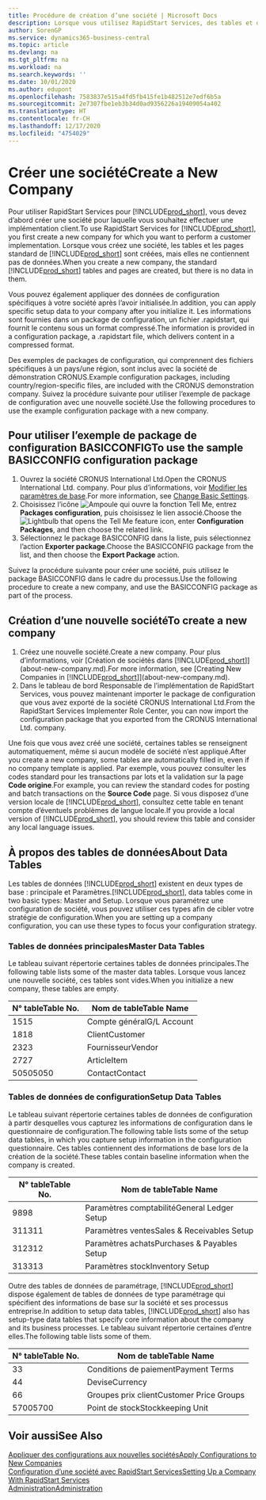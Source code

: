 ```yaml
---
title: Procédure de création d’une société | Microsoft Docs
description: Lorsque vous utilisez RapidStart Services, des tables et des pages sont créées, mais elles ne contiennent pas de données.
author: SorenGP
ms.service: dynamics365-business-central
ms.topic: article
ms.devlang: na
ms.tgt_pltfrm: na
ms.workload: na
ms.search.keywords: ''
ms.date: 10/01/2020
ms.author: edupont
ms.openlocfilehash: 7583837e515a4fd5fb415fe1b482512e7edf6b5a
ms.sourcegitcommit: 2e7307fbe1eb3b34d0ad9356226a19409054a402
ms.translationtype: HT
ms.contentlocale: fr-CH
ms.lasthandoff: 12/17/2020
ms.locfileid: "4754029"
---
```

# <a name="create-a-new-company"></a><span data-ttu-id="54f01-103">Créer une société</span><span class="sxs-lookup"><span data-stu-id="54f01-103">Create a New Company</span></span>
<span data-ttu-id="54f01-104">Pour utiliser RapidStart Services pour [!INCLUDE[prod_short](includes/prod_short.md)], vous devez d’abord créer une société pour laquelle vous souhaitez effectuer une implémentation client.</span><span class="sxs-lookup"><span data-stu-id="54f01-104">To use RapidStart Services for [!INCLUDE[prod_short](includes/prod_short.md)], you first create a new company for which you want to perform a customer implementation.</span></span> <span data-ttu-id="54f01-105">Lorsque vous créez une société, les tables et les pages standard de [!INCLUDE[prod_short](includes/prod_short.md)] sont créées, mais elles ne contiennent pas de données.</span><span class="sxs-lookup"><span data-stu-id="54f01-105">When you create a new company, the standard [!INCLUDE[prod_short](includes/prod_short.md)] tables and pages are created, but there is no data in them.</span></span>

<span data-ttu-id="54f01-106">Vous pouvez également appliquer des données de configuration spécifiques à votre société après l’avoir initialisée.</span><span class="sxs-lookup"><span data-stu-id="54f01-106">In addition, you can apply specific setup data to your company after you initialize it.</span></span> <span data-ttu-id="54f01-107">Les informations sont fournies dans un package de configuration, un fichier .rapidstart, qui fournit le contenu sous un format compressé.</span><span class="sxs-lookup"><span data-stu-id="54f01-107">The information is provided in a configuration package, a .rapidstart file, which delivers content in a compressed format.</span></span>  

<span data-ttu-id="54f01-108">Des exemples de packages de configuration, qui comprennent des fichiers spécifiques à un pays/une région, sont inclus avec la société de démonstration CRONUS.</span><span class="sxs-lookup"><span data-stu-id="54f01-108">Example configuration packages, including country/region-specific files, are included with the CRONUS demonstration company.</span></span> <span data-ttu-id="54f01-109">Suivez la procédure suivante pour utiliser l’exemple de package de configuration avec une nouvelle société.</span><span class="sxs-lookup"><span data-stu-id="54f01-109">Use the following procedures to use the example configuration package with a new company.</span></span>  

## <a name="to-use-the-sample-basicconfig-configuration-package"></a><span data-ttu-id="54f01-110">Pour utiliser l’exemple de package de configuration BASICCONFIG</span><span class="sxs-lookup"><span data-stu-id="54f01-110">To use the sample BASICCONFIG configuration package</span></span>  
1. <span data-ttu-id="54f01-111">Ouvrez la société CRONUS International Ltd.</span><span class="sxs-lookup"><span data-stu-id="54f01-111">Open the CRONUS International Ltd. company.</span></span> <span data-ttu-id="54f01-112">Pour plus d’informations, voir [Modifier les paramètres de base](ui-change-basic-settings.md).</span><span class="sxs-lookup"><span data-stu-id="54f01-112">For more information, see [Change Basic Settings](ui-change-basic-settings.md).</span></span>
2. <span data-ttu-id="54f01-113">Choisissez l’icône ![Ampoule qui ouvre la fonction Tell Me](media/ui-search/search_small.png "Dites-moi ce que vous voulez faire"), entrez **Packages configuration**, puis choisissez le lien associé.</span><span class="sxs-lookup"><span data-stu-id="54f01-113">Choose the ![Lightbulb that opens the Tell Me feature](media/ui-search/search_small.png "Tell me what you want to do") icon, enter **Configuration Packages**, and then choose the related link.</span></span>  
3. <span data-ttu-id="54f01-114">Sélectionnez le package BASICCONFIG dans la liste, puis sélectionnez l’action **Exporter package**.</span><span class="sxs-lookup"><span data-stu-id="54f01-114">Choose the BASICCONFIG package from the list, and then choose the **Export Package** action.</span></span>  

<span data-ttu-id="54f01-115">Suivez la procédure suivante pour créer une société, puis utilisez le package BASICCONFIG dans le cadre du processus.</span><span class="sxs-lookup"><span data-stu-id="54f01-115">Use the following procedure to create a new company, and use the BASICCONFIG package as part of the process.</span></span>  

## <a name="to-create-a-new-company"></a><span data-ttu-id="54f01-116">Création d’une nouvelle société</span><span class="sxs-lookup"><span data-stu-id="54f01-116">To create a new company</span></span>  
1. <span data-ttu-id="54f01-117">Créez une nouvelle société.</span><span class="sxs-lookup"><span data-stu-id="54f01-117">Create a new company.</span></span> <span data-ttu-id="54f01-118">Pour plus d’informations, voir [Création de sociétés dans [!INCLUDE[prod_short](includes/prod_short.md)]](about-new-company.md).</span><span class="sxs-lookup"><span data-stu-id="54f01-118">For more information, see [Creating New Companies in [!INCLUDE[prod_short](includes/prod_short.md)]](about-new-company.md).</span></span>
2. <span data-ttu-id="54f01-119">Dans le tableau de bord Responsable de l’implémentation de RapidStart Services, vous pouvez maintenant importer le package de configuration que vous avez exporté de la société CRONUS International Ltd.</span><span class="sxs-lookup"><span data-stu-id="54f01-119">From the RapidStart Services Implementer Role Center, you can now import the configuration package that you exported from the CRONUS International Ltd. company.</span></span>

<span data-ttu-id="54f01-120">Une fois que vous avez créé une société, certaines tables se renseignent automatiquement, même si aucun modèle de société n’est appliqué.</span><span class="sxs-lookup"><span data-stu-id="54f01-120">After you create a new company, some tables are automatically filled in, even if no company template is applied.</span></span> <span data-ttu-id="54f01-121">Par exemple, vous pouvez consulter les codes standard pour les transactions par lots et la validation sur la page **Code origine**.</span><span class="sxs-lookup"><span data-stu-id="54f01-121">For example, you can review the standard codes for posting and batch transactions on the **Source Code** page.</span></span> <span data-ttu-id="54f01-122">Si vous disposez d’une version locale de [!INCLUDE[prod_short](includes/prod_short.md)], consultez cette table en tenant compte d’éventuels problèmes de langue locale.</span><span class="sxs-lookup"><span data-stu-id="54f01-122">If you provide a local version of [!INCLUDE[prod_short](includes/prod_short.md)], you should review this table and consider any local language issues.</span></span>

## <a name="about-data-tables"></a><span data-ttu-id="54f01-123">À propos des tables de données</span><span class="sxs-lookup"><span data-stu-id="54f01-123">About Data Tables</span></span>
<span data-ttu-id="54f01-124">Les tables de données [!INCLUDE[prod_short](includes/prod_short.md)] existent en deux types de base : principale et Paramètres.</span><span class="sxs-lookup"><span data-stu-id="54f01-124">[!INCLUDE[prod_short](includes/prod_short.md)], data tables come in two basic types: Master and Setup.</span></span> <span data-ttu-id="54f01-125">Lorsque vous paramétrez une configuration de société, vous pouvez utiliser ces types afin de cibler votre stratégie de configuration.</span><span class="sxs-lookup"><span data-stu-id="54f01-125">When you are setting up a company configuration, you can use these types to focus your configuration strategy.</span></span>  

### <a name="master-data-tables"></a><span data-ttu-id="54f01-126">Tables de données principales</span><span class="sxs-lookup"><span data-stu-id="54f01-126">Master Data Tables</span></span>  
<span data-ttu-id="54f01-127">Le tableau suivant répertorie certaines tables de données principales.</span><span class="sxs-lookup"><span data-stu-id="54f01-127">The following table lists some of the master data tables.</span></span> <span data-ttu-id="54f01-128">Lorsque vous lancez une nouvelle société, ces tables sont vides.</span><span class="sxs-lookup"><span data-stu-id="54f01-128">When you initialize a new company, these tables are empty.</span></span>  

|<span data-ttu-id="54f01-129">N° table</span><span class="sxs-lookup"><span data-stu-id="54f01-129">Table No.</span></span>|<span data-ttu-id="54f01-130">Nom de table</span><span class="sxs-lookup"><span data-stu-id="54f01-130">Table Name</span></span>|  
|-------------------|--------------------|  
|<span data-ttu-id="54f01-131">15</span><span class="sxs-lookup"><span data-stu-id="54f01-131">15</span></span>|<span data-ttu-id="54f01-132">Compte général</span><span class="sxs-lookup"><span data-stu-id="54f01-132">G/L Account</span></span>|  
|<span data-ttu-id="54f01-133">18</span><span class="sxs-lookup"><span data-stu-id="54f01-133">18</span></span>|<span data-ttu-id="54f01-134">Client</span><span class="sxs-lookup"><span data-stu-id="54f01-134">Customer</span></span>|  
|<span data-ttu-id="54f01-135">23</span><span class="sxs-lookup"><span data-stu-id="54f01-135">23</span></span>|<span data-ttu-id="54f01-136">Fournisseur</span><span class="sxs-lookup"><span data-stu-id="54f01-136">Vendor</span></span>|  
|<span data-ttu-id="54f01-137">27</span><span class="sxs-lookup"><span data-stu-id="54f01-137">27</span></span>|<span data-ttu-id="54f01-138">Article</span><span class="sxs-lookup"><span data-stu-id="54f01-138">Item</span></span>|  
|<span data-ttu-id="54f01-139">5050</span><span class="sxs-lookup"><span data-stu-id="54f01-139">5050</span></span>|<span data-ttu-id="54f01-140">Contact</span><span class="sxs-lookup"><span data-stu-id="54f01-140">Contact</span></span>|  

### <a name="setup-data-tables"></a><span data-ttu-id="54f01-141">Tables de données de configuration</span><span class="sxs-lookup"><span data-stu-id="54f01-141">Setup Data Tables</span></span>  
<span data-ttu-id="54f01-142">Le tableau suivant répertorie certaines tables de données de configuration à partir desquelles vous capturez les informations de configuration dans le questionnaire de configuration.</span><span class="sxs-lookup"><span data-stu-id="54f01-142">The following table lists some of the setup data tables, in which you capture setup information in the configuration questionnaire.</span></span> <span data-ttu-id="54f01-143">Ces tables contiennent des informations de base lors de la création de la société.</span><span class="sxs-lookup"><span data-stu-id="54f01-143">These tables contain baseline information when the company is created.</span></span>  

|<span data-ttu-id="54f01-144">N° table</span><span class="sxs-lookup"><span data-stu-id="54f01-144">Table No.</span></span>|<span data-ttu-id="54f01-145">Nom de table</span><span class="sxs-lookup"><span data-stu-id="54f01-145">Table Name</span></span>|  
|-------------------|--------------------|  
|<span data-ttu-id="54f01-146">98</span><span class="sxs-lookup"><span data-stu-id="54f01-146">98</span></span>|<span data-ttu-id="54f01-147">Paramètres comptabilité</span><span class="sxs-lookup"><span data-stu-id="54f01-147">General Ledger Setup</span></span>|  
|<span data-ttu-id="54f01-148">311</span><span class="sxs-lookup"><span data-stu-id="54f01-148">311</span></span>|<span data-ttu-id="54f01-149">Paramètres ventes</span><span class="sxs-lookup"><span data-stu-id="54f01-149">Sales & Receivables Setup</span></span>|  
|<span data-ttu-id="54f01-150">312</span><span class="sxs-lookup"><span data-stu-id="54f01-150">312</span></span>|<span data-ttu-id="54f01-151">Paramètres achats</span><span class="sxs-lookup"><span data-stu-id="54f01-151">Purchases & Payables Setup</span></span>|  
|<span data-ttu-id="54f01-152">313</span><span class="sxs-lookup"><span data-stu-id="54f01-152">313</span></span>|<span data-ttu-id="54f01-153">Paramètres stock</span><span class="sxs-lookup"><span data-stu-id="54f01-153">Inventory Setup</span></span>|  

<span data-ttu-id="54f01-154">Outre des tables de données de paramétrage, [!INCLUDE[prod_short](includes/prod_short.md)] dispose également de tables de données de type paramétrage qui spécifient des informations de base sur la société et ses processus entreprise.</span><span class="sxs-lookup"><span data-stu-id="54f01-154">In addition to setup data tables, [!INCLUDE[prod_short](includes/prod_short.md)] also has setup-type data tables that specify core information about the company and its business processes.</span></span> <span data-ttu-id="54f01-155">Le tableau suivant répertorie certaines d’entre elles.</span><span class="sxs-lookup"><span data-stu-id="54f01-155">The following table lists some of them.</span></span>  

|<span data-ttu-id="54f01-156">N° table</span><span class="sxs-lookup"><span data-stu-id="54f01-156">Table No.</span></span>|<span data-ttu-id="54f01-157">Nom de table</span><span class="sxs-lookup"><span data-stu-id="54f01-157">Table Name</span></span>|  
|-------------------|--------------------|  
|<span data-ttu-id="54f01-158">3</span><span class="sxs-lookup"><span data-stu-id="54f01-158">3</span></span>|<span data-ttu-id="54f01-159">Conditions de paiement</span><span class="sxs-lookup"><span data-stu-id="54f01-159">Payment Terms</span></span>|  
|<span data-ttu-id="54f01-160">4</span><span class="sxs-lookup"><span data-stu-id="54f01-160">4</span></span>|<span data-ttu-id="54f01-161">Devise</span><span class="sxs-lookup"><span data-stu-id="54f01-161">Currency</span></span>|  
|<span data-ttu-id="54f01-162">6</span><span class="sxs-lookup"><span data-stu-id="54f01-162">6</span></span>|<span data-ttu-id="54f01-163">Groupes prix client</span><span class="sxs-lookup"><span data-stu-id="54f01-163">Customer Price Groups</span></span>|  
|<span data-ttu-id="54f01-164">5700</span><span class="sxs-lookup"><span data-stu-id="54f01-164">5700</span></span>|<span data-ttu-id="54f01-165">Point de stock</span><span class="sxs-lookup"><span data-stu-id="54f01-165">Stockkeeping Unit</span></span>|

  

## <a name="see-also"></a><span data-ttu-id="54f01-166">Voir aussi</span><span class="sxs-lookup"><span data-stu-id="54f01-166">See Also</span></span>  
[<span data-ttu-id="54f01-167">Appliquer des configurations aux nouvelles sociétés</span><span class="sxs-lookup"><span data-stu-id="54f01-167">Apply Configurations to New Companies</span></span>](admin-apply-configuration-to-new-companies.md)  
[<span data-ttu-id="54f01-168">Configuration d’une société avec RapidStart Services</span><span class="sxs-lookup"><span data-stu-id="54f01-168">Setting Up a Company With RapidStart Services</span></span>](admin-set-up-a-company-with-rapidstart.md)  
[<span data-ttu-id="54f01-169">Administration</span><span class="sxs-lookup"><span data-stu-id="54f01-169">Administration</span></span>](admin-setup-and-administration.md)
